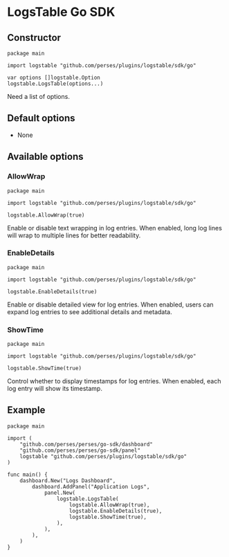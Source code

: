 # LogsTable Go SDK

## Constructor

```golang
package main

import logstable "github.com/perses/plugins/logstable/sdk/go"

var options []logstable.Option
logstable.LogsTable(options...)
```

Need a list of options.

## Default options

- None

## Available options

### AllowWrap

```golang
package main

import logstable "github.com/perses/plugins/logstable/sdk/go"

logstable.AllowWrap(true)
```

Enable or disable text wrapping in log entries. When enabled, long log lines will wrap to multiple lines for better readability.

### EnableDetails

```golang
package main

import logstable "github.com/perses/plugins/logstable/sdk/go"

logstable.EnableDetails(true)
```

Enable or disable detailed view for log entries. When enabled, users can expand log entries to see additional details and metadata.

### ShowTime

```golang
package main

import logstable "github.com/perses/plugins/logstable/sdk/go"

logstable.ShowTime(true)
```

Control whether to display timestamps for log entries. When enabled, each log entry will show its timestamp.

## Example

```golang
package main

import (
	"github.com/perses/perses/go-sdk/dashboard"
	"github.com/perses/perses/go-sdk/panel"
	logstable "github.com/perses/plugins/logstable/sdk/go"
)

func main() {
	dashboard.New("Logs Dashboard",
		dashboard.AddPanel("Application Logs",
			panel.New(
				logstable.LogsTable(
					logstable.AllowWrap(true),
					logstable.EnableDetails(true),
					logstable.ShowTime(true),
				),
			),
		),
	)
}